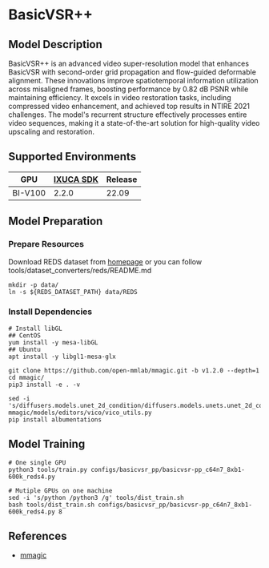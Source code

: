 # BasicVSR++

## Model Description

BasicVSR++ is an advanced video super-resolution model that enhances BasicVSR with second-order grid propagation and
flow-guided deformable alignment. These innovations improve spatiotemporal information utilization across misaligned
frames, boosting performance by 0.82 dB PSNR while maintaining efficiency. It excels in video restoration tasks,
including compressed video enhancement, and achieved top results in NTIRE 2021 challenges. The model's recurrent
structure effectively processes entire video sequences, making it a state-of-the-art solution for high-quality video
upscaling and restoration.

## Supported Environments

| GPU    | [IXUCA SDK](https://gitee.com/deep-spark/deepspark#%E5%A4%A9%E6%95%B0%E6%99%BA%E7%AE%97%E8%BD%AF%E4%BB%B6%E6%A0%88-ixuca) | Release |
|--------|-----------|---------|
| BI-V100 | 2.2.0     |  22.09  |

## Model Preparation

### Prepare Resources

Download REDS dataset from [homepage](https://seungjunnah.github.io/Datasets/reds.html) or you can follow
tools/dataset_converters/reds/README.md

```shell
mkdir -p data/
ln -s ${REDS_DATASET_PATH} data/REDS
```

### Install Dependencies

```shell
# Install libGL
## CentOS
yum install -y mesa-libGL
## Ubuntu
apt install -y libgl1-mesa-glx

git clone https://github.com/open-mmlab/mmagic.git -b v1.2.0 --depth=1
cd mmagic/
pip3 install -e . -v

sed -i 's/diffusers.models.unet_2d_condition/diffusers.models.unets.unet_2d_condition/g' mmagic/models/editors/vico/vico_utils.py
pip install albumentations
```

## Model Training

```shell
# One single GPU
python3 tools/train.py configs/basicvsr_pp/basicvsr-pp_c64n7_8xb1-600k_reds4.py

# Mutiple GPUs on one machine
sed -i 's/python /python3 /g' tools/dist_train.sh
bash tools/dist_train.sh configs/basicvsr_pp/basicvsr-pp_c64n7_8xb1-600k_reds4.py 8
```

## References

- [mmagic](https://github.com/open-mmlab/mmagic)

